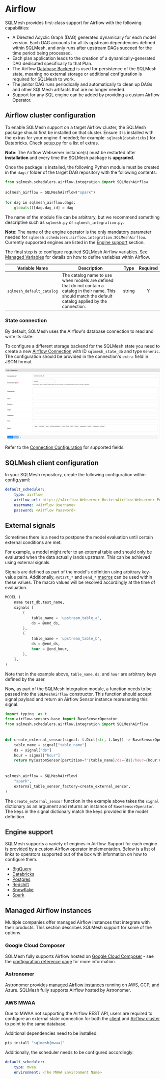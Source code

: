 # Airflow

SQLMesh provides first-class support for Airflow with the following capabilities:

* A Directed Acyclic Graph (DAG) generated dynamically for each model version. Each DAG accounts for all its upstream dependencies defined within SQLMesh, and only runs after upstream DAGs succeed for the time period being processed.
* Each plan application leads to the creation of a dynamically-generated DAG dedicated specifically to that Plan.
* The Airflow [Database Backend](https://airflow.apache.org/docs/apache-airflow/stable/howto/set-up-database.html) is used for persistence of the SQLMesh state, meaning no external storage or additional configuration is required for SQLMesh to work.
* The janitor DAG runs periodically and automatically to clean up DAGs and other SQLMesh artifacts that are no longer needed.
* Support for any SQL engine can be added by providing a custom Airflow Operator.

## Airflow cluster configuration
To enable SQLMesh support on a target Airflow cluster, the SQLMesh package should first be installed on that cluster. Ensure it is installed with the extras for your engine if needed; for example: `sqlmesh[databricks]` for Databricks. Check [setup.py](https://github.com/TobikoData/sqlmesh/blob/main/setup.py) for a list of extras.

**Note:** The Airflow Webserver instance(s) must be restarted after **installation** and every time the SQLMesh package is **upgraded**.

Once the package is installed, the following Python module must be created in the `dags/` folder of the target DAG repository with the following contents:

```python linenums="1"
from sqlmesh.schedulers.airflow.integration import SQLMeshAirflow

sqlmesh_airflow = SQLMeshAirflow("spark")

for dag in sqlmesh_airflow.dags:
    globals()[dag.dag_id] = dag
```
The name of the module file can be arbitrary, but we recommend something descriptive such as `sqlmesh.py` or `sqlmesh_integration.py`.

**Note**: The name of the engine operator is the only mandatory parameter needed for `sqlmesh.schedulers.airflow.integration.SQLMeshAirflow`. Currently supported engines are listed in the [Engine support](#engine-support) section.

The final step is to configure required SQLMesh Airflow variables. See [Managed Variables](https://airflow.apache.org/docs/apache-airflow/stable/howto/variable.html) for details on how to define variables within Airflow.

| Variable Name             | Description                                                                                                                                                   |  Type  | Required |
|---------------------------|---------------------------------------------------------------------------------------------------------------------------------------------------------------|:------:|:--------:|
| `sqlmesh_default_catalog` | The catalog name to use when models are defined that do not contain a catalog in their name. This should match the default catalog applied by the connection. | string |    Y     |


### State connection

By default, SQLMesh uses the Airflow's database connection to read and write its state.

To configure a different storage backend for the SQLMesh state you need to create a new [Airflow Connection](https://airflow.apache.org/docs/apache-airflow/stable/howto/connection.html) with ID `sqlmesh_state_db` and type `Generic`. The configuration should be provided in the connection's `extra` field in JSON format.

![SQLMesh state connection](airflow/airflow_sqlmesh_state_connection.png)

Refer to the [Connection Configuration](../reference/configuration.md#connection) for supported fields.

## SQLMesh client configuration
In your SQLMesh repository, create the following configuration within config.yaml:
```yaml linenums="1"
default_scheduler:
    type: airflow
    airflow_url: https://<Airflow Webserver Host>:<Airflow Webserver Port>/
    username: <Airflow Username>
    password: <Airflow Password>
```

## External signals

Sometimes there is a need to postpone the model evaluation until certain external conditions are met.

For example, a model might refer to an external table and should only be evaluated when the data actually lands upstream. This can be achieved using external signals.

Signals are defined as part of the model's definition using arbitrary key-value pairs. Additionally, `@start_*` and `@end_*` [macros](../concepts/macros/macro_variables.md) can be used within these values. The macro values will be resolved accordingly at the time of evaluation.

```sql linenums="1"
MODEL (
    name test_db.test_name,
    signals [
        (
            table_name = 'upstream_table_a',
            ds = @end_ds,
        ),
        (
            table_name = 'upstream_table_b',
            ds = @end_ds,
            hour = @end_hour,
        ),
    ],
)
```

Note that in the example above, `table_name`, `ds`, and `hour` are arbitrary keys defined by the user.

Now, as part of the SQLMesh integration module, a function needs to be passed into the `SQLMeshAirflow` constructor. This function should accept signal payload and return an Airflow Sensor instance representing this signal.

```python linenums="1"
import typing  as t
from airflow.sensors.base import BaseSensorOperator
from sqlmesh.schedulers.airflow.integration import SQLMeshAirflow


def create_external_sensor(signal: t.Dict[str, t.Any]) -> BaseSensorOperator:
    table_name = signal["table_name"]
    ds = signal["ds"]
    hour = signal["hour"]
    return MyCustomSensor(partition=f"{table_name}/ds={ds}/hour={hour:02}")


sqlmesh_airflow = SQLMeshAirflow(
    "spark",
    external_table_sensor_factory=create_external_sensor,
)
```

The `create_external_sensor` function in the example above takes the `signal` dictionary as an argument and returns an instance of `BaseSensorOperator`. The keys in the signal dictionary match the keys provided in the model definition.

## Engine support
SQLMesh supports a variety of engines in Airflow. Support for each engine is provided by a custom Airflow operator implementation. Below is a list of links to operators supported out of the box with information on how to configure them.

* [BigQuery](engines/bigquery.md#airflow-scheduler)
* [Databricks](engines/databricks.md#airflow-scheduler)
* [Postgres](engines/postgres.md#airflow-scheduler)
* [Redshift](engines/redshift.md#airflow-scheduler)
* [Snowflake](engines/snowflake.md#airflow-scheduler)
* [Spark](engines/spark.md#airflow-scheduler)

## Managed Airflow instances

Multiple companies offer managed Airflow instances that integrate with their products. This section describes SQLMesh support for some of the options.

### Google Cloud Composer

SQLMesh fully supports Airflow hosted on [Google Cloud Composer](https://cloud.google.com/composer/docs/composer-2/composer-overview) - see the [configuration reference page](../reference/configuration.md#cloud-composer) for more information.

### Astronomer

Astronomer provides [managed Airflow instances](https://www.astronomer.io/product/) running on AWS, GCP, and Azure. SQLMesh fully supports Airflow hosted by Astronomer.

### AWS MWAA

Due to MWAA not supporting the Airflow REST API, users are required to configure an external state connection for both the [client](../guides/connections.md#state-connection) and [Airflow cluster](#state-connection) to point to the same database.

Additional dependencies need to be installed:
```bash
pip install "sqlmesh[mwaa]"
```

Additionally, the scheduler needs to be configured accordingly:
```yaml linenums="1"
default_scheduler:
    type: mwaa
    environment: <The MWAA Environment Name>
```
